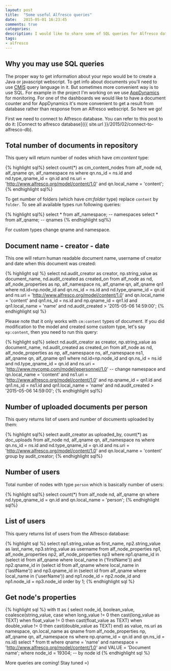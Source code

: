 ```yaml
---
layout: post
title:  "Some useful Alfresco queries"
date:   2015-05-01 16:23:45
comments: true
categories:
description: I would like to share some of SQL queries for Alfresco database which could be useful.
tags: 
- alfresco
---
```


## Why you may use SQL queries

The proper way to get information about your repo would be to create a Java or javascript webscript. To get info about documents you'll need to use [CMIS](http://docs.alfresco.com/4.2/concepts/intrans-metadata-query.html) query language in it. But sometimes more convenient way is to use SQL. For example in the project I'm working on we use [AppDynamics](https://www.appdynamics.com/) for monitoring. For one of the dashboards we would like to have a document counter and for AppDynamics it's more convenient to get a result from database rather than response from an Alfresco webscript. So here we go!

First we need to connect to Alfresco database. You can refer to this post to do it: [Connect to alfresco database]({{ site.url }}/2015/02/connect-to-alfresco-db).

## Total number of documents in repository

This query will return number of nodes which have _cm:content_ type:

{% highlight sql%}
select count(*) as cm_content_nodes
from alf_node nd, alf_qname qn, alf_namespace ns
where qn.ns_id = ns.id
  and nd.type_qname_id = qn.id
  and ns.uri = 'http://www.alfresco.org/model/content/1.0'
  and qn.local_name = 'content';
{% endhighlight sql%}

To get number of folders (which have _cm:folder_ type) replace `content` by `folder`. To see all available types run following queries:

{% highlight sql%}
select * from alf_namespace; -- namespaces
select * from alf_qname;     -- qnames
{% endhighlight sql%}

For custom types change qname and namespace.

## Document name - creator - date

This one will return human readable document name, username of creator and date when this document was created:

{% highlight sql %}
select nd.audit_creator as creator, 
       np.string_value as document_name, 
       nd.audit_created as created_on
  from alf_node as nd, alf_node_properties as np, 
       alf_namespace ns, alf_qname qn, alf_qname qn1
 where nd.id=np.node_id
   and qn.ns_id = ns.id
   and nd.type_qname_id = qn.id
   and ns.uri = 'http://www.alfresco.org/model/content/1.0'
   and qn.local_name = 'content'
   and qn1.ns_id = ns.id
   and np.qname_id = qn1.id
   and qn1.local_name = 'name'
   and nd.audit_created > '2015-05-06 14:59:00';
{% endhighlight sql %}

Please note that it only works with `cm:content` types of document. If you did modification to the model and created some custom type, let's say `ep:content`, then you need to run this query:

{% highlight sql%}
select nd.audit_creator as creator, 
       np.string_value as document_name, 
       nd.audit_created as created_on
  from alf_node as nd, alf_node_properties as np, 
       alf_namespace ns, alf_namespace ns1, 
       alf_qname qn, alf_qname qn1
 where nd.id=np.node_id
   and qn.ns_id = ns.id
   and nd.type_qname_id = qn.id
   and ns.uri = 'http://www.mycomp.com/model/epersonnel/1.0' -- change namespace
   and qn.local_name = 'content'
   and ns1.uri = 'http://www.alfresco.org/model/content/1.0'
   and np.qname_id = qn1.id
   and qn1.ns_id = ns1.id
   and qn1.local_name = 'name'
   and nd.audit_created > '2015-05-06 14:59:00';
{% endhighlight sql%}

## Number of uploaded documents per person

This query returns list of users and number of documents uploaded by them:

{% highlight sql%}
select audit_creator as uploaded_by, count(*) as doc_uploads
  from alf_node nd, alf_qname qn, alf_namespace ns
 where qn.ns_id = ns.id
   and nd.type_qname_id = qn.id
   and ns.uri = 'http://www.alfresco.org/model/content/1.0'
   and qn.local_name = 'content'
 group by audit_creator;
{% endhighlight sql%}

## Number of users

Total number of nodes with type `person` which is basically number of users:

{% highlight sql%}
select count(*)
  from alf_node nd, alf_qname qn
 where nd.type_qname_id = qn.id
   and qn.local_name = 'person';
{% endhighlight sql%}

## List of users

This query returns list of users from the Alfresco database:

{% highlight sql %}
select np1.string_value as first_name, 
       np2.string_value as last_name, 
       np3.string_value as username
  from alf_node_properties np1, 
       alf_node_properties np2, 
       alf_node_properties np3
 where np1.qname_id in (select id from alf_qname where local_name in ('firstName'))
   and np2.qname_id in (select id from alf_qname where local_name in ('lastName'))
   and np3.qname_id in (select id from alf_qname where local_name in ('userName'))
   and np1.node_id = np2.node_id and np1.node_id = np3.node_id
 order by 1;
{% endhighlight sql %}

## Get node's properties

{% highlight sql %}
with tt as (
    select
      node_id,
      boolean_value,
      coalesce(string_value,
               case
                 when long_value != 0 then cast(long_value as TEXT)
                 when float_value != 0 then cast(float_value as TEXT)
                 when double_value != 0 then cast(double_value as TEXT)
               end) as value,
      ns.uri as namespace,
      qn.local_name as qname
    from
      alf_node_properties np,
      alf_qname qn,
      alf_namespace ns
    where np.qname_id =  qn.id
      and qn.ns_id = ns.id)
select * from tt
 where qname = 'name'
   and namespace = 'http://www.alfresco.org/model/content/1.0'
   and VALUE = 'Document name';
 where node_id = 19304; -- by node id
{% endhighlight sql %}

More queries are coming! Stay tuned =)

